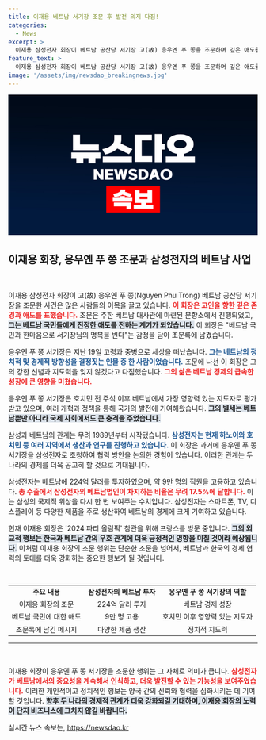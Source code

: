 ```yaml
---
title: 이재용 베트남 서기장 조문 후 발전 의지 다짐!
categories:
  - News
excerpt: >
  이재용 삼성전자 회장이 베트남 공산당 서기장 고(故) 응우옌 푸 쫑을 조문하며 깊은 애도를 표하고, 양국의 발전을 다짐했다. 삼성전자는 베트남 경제에 막대한 기여를 해온 만큼, 고인의 업적을 잊지 않겠다는 의지를 드러냈다.
feature_text: >
  이재용 삼성전자 회장이 베트남 공산당 서기장 고(故) 응우옌 푸 쫑을 조문하며 깊은 애도를 표하고, 양국의 발전을 다짐했다. 삼성전자는 베트남 경제에 막대한 기여를 해온 만큼, 고인의 업적을 잊지 않겠다는 의지를 드러냈다.
image: '/assets/img/newsdao_breakingnews.jpg'
---
```


<p><img src="/assets/img/newsdao_breakingnews.jpg" alt="firstkoreanews 속보" /></p>

<h2 data-ke-size="size26">이재용 회장, 응우옌 푸 쫑 조문과 삼성전자의 베트남 사업</h2>

<p data-ke-size="size16">&nbsp;</p>

<p>이재용 삼성전자 회장이 고(故) 응우옌 푸 쫑(Nguyen Phu Trong) 베트남 공산당 서기장을 조문한 사건은 많은 사람들의 이목을 끌고 있습니다. <b><span style="color: #ee2323;">이 회장은 고인을 향한 깊은 존경과 애도를 표했습니다.</span></b> 조문은 주한 베트남 대사관에 마련된 분향소에서 진행되었고, <b><span style="background-color: #21538527;">그는 베트남 국민들에게 진정한 애도를 전하는 계기가 되었습니다.</span></b> 이 회장은 "베트남 국민과 한마음으로 서기장님의 명복을 빈다"는 감정을 담아 조문록에 남겼습니다.</p>

<p>응우옌 푸 쫑 서기장은 지난 19일 고령과 중병으로 세상을 떠났습니다. <b><span style="color: #1a5490;">그는 베트남의 정치적 및 경제적 방향성을 결정짓는 인물 중 한 사람이었습니다.</span></b> 조문에 나선 이 회장은 그의 강한 신념과 지도력을 잊지 않겠다고 다짐했습니다. <b><span style="color: #ee2323;">그의 삶은 베트남 경제의 급속한 성장에 큰 영향을 미쳤습니다.</span></b></p>

<p>응우옌 푸 쫑 서기장은 호치민 전 주석 이후 베트남에서 가장 영향력 있는 지도자로 평가받고 있으며, 여러 개혁과 정책을 통해 국가의 발전에 기여해왔습니다. <b><span style="background-color: #21538527;">그의 별세는 베트남뿐만 아니라 국제 사회에서도 큰 충격을 주었습니다.</span></b></p>

<p>삼성과 베트남의 관계는 무려 1989년부터 시작됐습니다. <b><span style="color: #1a5490;">삼성전자는 현재 하노이와 호치민 등 여러 지역에서 생산과 연구를 진행하고 있습니다.</span></b> 이 회장은 과거에 응우옌 푸 쫑 서기장을 삼성전자로 초청하여 협력 방안을 논의한 경험이 있습니다. 이러한 관계는 두 나라의 경제를 더욱 공고히 할 것으로 기대됩니다.</p>

<p>삼성전자는 베트남에 224억 달러를 투자하였으며, 약 9만 명의 직원을 고용하고 있습니다. <b><span style="color: #ee2323;">총 수출에서 삼성전자의 베트남법인이 차지하는 비율은 무려 17.5%에 달합니다.</span></b> 이는 삼성의 국제적 위상을 다시 한 번 보여주는 수치입니다. 삼성전자는 스마트폰, TV, 디스플레이 등 다양한 제품을 주로 생산하여 베트남의 경제에 크게 기여하고 있습니다.</p>

<p>현재 이재용 회장은 '2024 파리 올림픽' 참관을 위해 프랑스를 방문 중입니다. <b><span style="background-color: #21538527;">그의 외교적 행보는 한국과 베트남 간의 우호 관계에 더욱 긍정적인 영향을 미칠 것이라 예상됩니다.</span></b> 이처럼 이재용 회장의 조문 행위는 단순한 조문을 넘어서, 베트남과 한국의 경제 협력의 토대를 더욱 강화하는 중요한 행보가 될 것입니다.</p>

<p data-ke-size="size16">&nbsp;</p>

<table style="width: 100%;">
<tr>
<td style="text-align: center; height: 17px;"><b>주요 내용</b></td>
<td style="text-align: center; height: 17px;"><b>삼성전자의 베트남 투자</b></td>
<td style="text-align: center; height: 17px;"><b>응우옌 푸 쫑 서기장의 역할</b></td>
</tr>
<tr>
<td style="text-align: center; height: 17px;">이재용 회장의 조문</td>
<td style="text-align: center; height: 17px;">224억 달러 투자</td>
<td style="text-align: center; height: 17px;">베트남 경제 성장</td>
</tr>
<tr>
<td style="text-align: center; height: 17px;">베트남 국민에 대한 애도</td>
<td style="text-align: center; height: 17px;">9만 명 고용</td>
<td style="text-align: center; height: 17px;">호치민 이후 영향력 있는 지도자</td>
</tr>
<tr>
<td style="text-align: center; height: 17px;">조문록에 남긴 메시지</td>
<td style="text-align: center; height: 17px;">다양한 제품 생산</td>
<td style="text-align: center; height: 17px;">정치적 지도력</td>
</tr>
</table>

<hr>

<p data-ke-size="size16">&nbsp;</p>

<p>이재용 회장이 응우옌 푸 쫑 서기장을 조문한 행위는 그 자체로 의미가 큽니다. <b><span style="color: #ee2323;">삼성전자가 베트남에서의 중요성을 계속해서 인식하고, 더욱 발전할 수 있는 가능성을 보여주었습니다.</span></b> 이러한 개인적이고 정치적인 행보는 양국 간의 신뢰와 협력을 심화시키는 데 기여할 것입니다. <b><span style="background-color: #21538527;">향후 두 나라의 경제적 관계가 더욱 강화되길 기대하며, 이재용 회장의 노력이 단지 비즈니스에 그치지 않길 바랍니다.</span></b></p>
실시간 뉴스 속보는, <a href="https://newsdao.kr" rel="dofollow">https://newsdao.kr</a>


